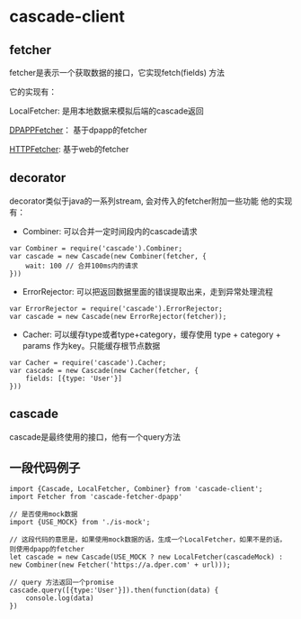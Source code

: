 # cascade-client

## fetcher

fetcher是表示一个获取数据的接口，它实现fetch(fields) 方法

它的实现有：

LocalFetcher: 是用本地数据来模拟后端的cascade返回

[DPAPPFetcher](http://code.dianpingoa.com/cascade/cascade-fetcher-dpapp/blob/master/index.js)： 基于dpapp的fetcher

[HTTPFetcher](http://code.dianpingoa.com/cascade/cascade-fetcher-http/blob/master/index.js): 基于web的fetcher

## decorator
decorator类似于java的一系列stream, 会对传入的fetcher附加一些功能
他的实现有：

- Combiner: 可以合并一定时间段内的cascade请求

```
var Combiner = require('cascade').Combiner;
var cascade = new Cascade(new Combiner(fetcher, {
    wait: 100 // 合并100ms内的请求
}))
```

- ErrorRejector: 可以把返回数据里面的错误提取出来，走到异常处理流程

```
var ErrorRejector = require('cascade').ErrorRejector;
var cascade = new Cascade(new ErrorRejector(fetcher));
```

- Cacher: 可以缓存type或者type+category，缓存使用 type + category + params 作为key。只能缓存根节点数据

```
var Cacher = require('cascade').Cacher;
var cascade = new Cascade(new Cacher(fetcher, {
    fields: [{type: 'User'}]
}))
```

## cascade

cascade是最终使用的接口，他有一个query方法

## 一段代码例子

```
import {Cascade, LocalFetcher, Combiner} from 'cascade-client';
import Fetcher from 'cascade-fetcher-dpapp'

// 是否使用mock数据
import {USE_MOCK} from './is-mock';

// 这段代码的意思是，如果使用mock数据的话，生成一个LocalFetcher，如果不是的话，则使用dpapp的fetcher
let cascade = new Cascade(USE_MOCK ? new LocalFetcher(cascadeMock) : new Combiner(new Fetcher('https://a.dper.com' + url)));

// query 方法返回一个promise
cascade.query([{type:'User'}]).then(function(data) {
    console.log(data)
})


```